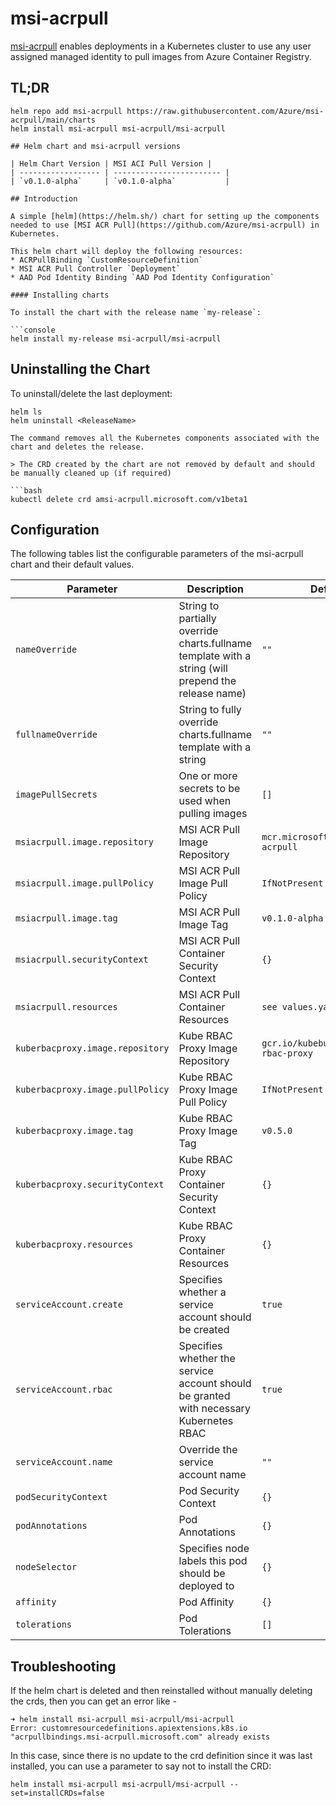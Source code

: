 # msi-acrpull

[msi-acrpull](https://github.com/Azure/msi-acrpull) enables deployments in a Kubernetes cluster to use any user assigned managed identity to pull images from Azure Container Registry.

## TL;DR

```console
helm repo add msi-acrpull https://raw.githubusercontent.com/Azure/msi-acrpull/main/charts
helm install msi-acrpull msi-acrpull/msi-acrpull

## Helm chart and msi-acrpull versions

| Helm Chart Version | MSI ACI Pull Version |
| ------------------ | ------------------------ |
| `v0.1.0-alpha`     | `v0.1.0-alpha`           |

## Introduction

A simple [helm](https://helm.sh/) chart for setting up the components needed to use [MSI ACR Pull](https://github.com/Azure/msi-acrpull) in Kubernetes.

This helm chart will deploy the following resources:
* ACRPullBinding `CustomResourceDefinition`
* MSI ACR Pull Controller `Deployment`
* AAD Pod Identity Binding `AAD Pod Identity Configuration`

#### Installing charts

To install the chart with the release name `my-release`:

```console
helm install my-release msi-acrpull/msi-acrpull
```

## Uninstalling the Chart

To uninstall/delete the last deployment:

```console
helm ls
helm uninstall <ReleaseName>

The command removes all the Kubernetes components associated with the chart and deletes the release.

> The CRD created by the chart are not removed by default and should be manually cleaned up (if required)

```bash
kubectl delete crd amsi-acrpull.microsoft.com/v1beta1
```

## Configuration

The following tables list the configurable parameters of the msi-acrpull chart and their default values.

| Parameter                                 | Description                                                                                                                                                                                                                                                                                                                   | Default                                                        |
| ----------------------------------------- | ----------------------------------------------------------------------------------------------------------------------------------------------------------------------------------------------------------------------------------------------------------------------------------------------------------------------------- | -------------------------------------------------------------- |
| `nameOverride`                            | String to partially override charts.fullname template with a string (will prepend the release name)                                                                                                                                                                                                                | `""`      
| `fullnameOverride`                        | String to fully override charts.fullname template with a string                                                                                                                                                                                                                                                     | `""`                                                           |
| `imagePullSecrets`                        | One or more secrets to be used when pulling images                                                                                                                                                                                                                                                                            | `[]`                                                           |
| `msiacrpull.image.repository`                       | MSI ACR Pull Image Repository                                                                                                                                                                                                                                                                                                   | `mcr.microsoft.com/aks/msi-acrpull`
| `msiacrpull.image.pullPolicy`                       | MSI ACR Pull Image Pull Policy                                                                                                                                                                                                                                                                                                  | `IfNotPresent`
| `msiacrpull.image.tag`                       | MSI ACR Pull Image Tag                                                                                                                                                                                                                                                                                                   | `v0.1.0-alpha`
| `msiacrpull.securityContext`                       | MSI ACR Pull Container Security Context                                                                                                                                                                                                                                                                                                   | `{}`
| `msiacrpull.resources`                       | MSI ACR Pull Container Resources                                                                                                                                                                                                                                                                                                   | `see values.yaml`
| `kuberbacproxy.image.repository`                       | Kube RBAC Proxy Image Repository                                                                                                                                                                                                                                                                                                   | `gcr.io/kubebuilder/kube-rbac-proxy`
| `kuberbacproxy.image.pullPolicy`                       | Kube RBAC Proxy Image Pull Policy                                                                                                                                                                                                                                                                                                  | `IfNotPresent`
| `kuberbacproxy.image.tag`                       | Kube RBAC Proxy Image Tag                                                                                                                                                                                                                                                                                                   | `v0.5.0`
| `kuberbacproxy.securityContext`                       | Kube RBAC Proxy Container Security Context                                                                                                                                                                                                                                                                                                   | `{}`
| `kuberbacproxy.resources`                       | Kube RBAC Proxy Container Resources                                                                                                                                                                                                                                                                                                   | `{}`
| `serviceAccount.create`                       | Specifies whether a service account should be created                                                                                                                                                                                                                                                                                                  | `true`
| `serviceAccount.rbac`                       | Specifies whether the service account should be granted with necessary Kubernetes RBAC                                                                                                                                                                                                                                                                                                  | `true`
| `serviceAccount.name`                       | Override the service account name                                                                                                                                                                                                                                                                                                    | `""` 
| `podSecurityContext`                       | Pod Security Context                                                                                                                                                                                                                                                                                                  | `{}` 
| `podAnnotations`                       | Pod Annotations                                                                                                                                                                                                                                                                                                  | `{}`
| `nodeSelector`                       | Specifies node labels this pod should be deployed to                                                                                                                                                                                                                                                                                                 | `{}`  
| `affinity`                       | Pod Affinity                                                                                                                                                                                                                                                                                                 | `{}` 
| `tolerations`                       | Pod Tolerations                                                                                                                                                                                                                                                                                                | `[]`                                       

## Troubleshooting

If the helm chart is deleted and then reinstalled without manually deleting the crds, then you can get an error like -

```console
➜ helm install msi-acrpull msi-acrpull/msi-acrpull
Error: customresourcedefinitions.apiextensions.k8s.io "acrpullbindings.msi-acrpull.microsoft.com" already exists
```

In this case, since there is no update to the crd definition since it was last installed, you can use a parameter to say not to install the CRD:

```console
helm install msi-acrpull msi-acrpull/msi-acrpull --set=installCRDs=false
```